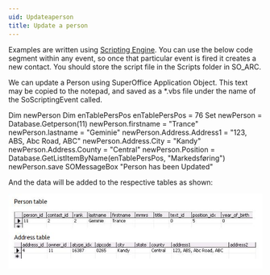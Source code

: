 ```yaml
---
uid: Updateaperson
title: Update a person
---
```


Examples are written using [Scripting Engine](@refScriptingEngine). You can use the below code segment within any event, so once that particular event is fired it creates a new contact. You should store the script file in the Scripts folder in SO\_ARC.

We can update a Person using SuperOffice Application Object.
This text may be copied to the notepad, and saved as a \*.vbs file under the name of the SoScriptingEvent called.

Dim newPerson
Dim enTablePersPos
enTablePersPos = 76
Set newPerson = Database.Getperson(11)
newPerson.firstname = "Trance"
newPerson.lastname = "Geminie"
newPerson.Address.Address1 = "123, ABS, Abc Road, ABC"
newPerson.Address.City = "Kandy"
newPerson.Address.County = "Central"
newPerson.Position = Database.GetListItemByName(enTablePersPos, "Markedsføring")
newPerson.save
SOMessageBox "Person has been Updated"

And the data will be added to the respective tables as shown:

![](../images/UpdatePerson.JPG)

